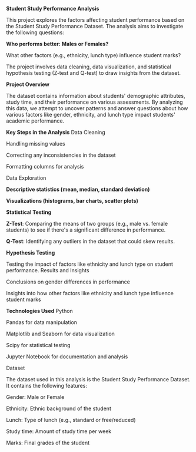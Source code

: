 **Student Study Performance Analysis**

This project explores the factors affecting student performance based on the Student Study Performance Dataset. The analysis aims to investigate the following questions:

**Who performs better: Males or Females?**

What other factors (e.g., ethnicity, lunch type) influence student marks?

The project involves data cleaning, data visualization, and statistical hypothesis testing (Z-test and Q-test) to draw insights from the dataset.

**Project Overview**

The dataset contains information about students' demographic attributes, study time, and their performance on various assessments. By analyzing this data, we attempt to uncover patterns and answer questions about how various factors like gender, ethnicity, and lunch type impact students' academic performance.

**Key Steps in the Analysis**
Data Cleaning

Handling missing values

Correcting any inconsistencies in the dataset

Formatting columns for analysis

Data Exploration

**Descriptive statistics (mean, median, standard deviation)**

**Visualizations (histograms, bar charts, scatter plots)**

**Statistical Testing**

**Z-Test**: Comparing the means of two groups (e.g., male vs. female students) to see if there's a significant difference in performance.

**Q-Test**: Identifying any outliers in the dataset that could skew results.

**Hypothesis Testing**

Testing the impact of factors like ethnicity and lunch type on student performance.
Results and Insights

Conclusions on gender differences in performance

Insights into how other factors like ethnicity and lunch type influence student marks

**Technologies Used**
Python

Pandas for data manipulation

Matplotlib and Seaborn for data visualization

Scipy for statistical testing

Jupyter Notebook for documentation and analysis

Dataset

The dataset used in this analysis is the Student Study Performance Dataset. It contains the following features:

Gender: Male or Female

Ethnicity: Ethnic background of the student

Lunch: Type of lunch (e.g., standard or free/reduced)

Study time: Amount of study time per week

Marks: Final grades of the student
